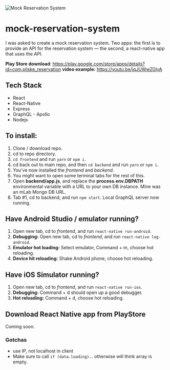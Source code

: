 ![Mock Reservation System](https://res.cloudinary.com/billpliske/image/upload/v1548482966/mock-reservation-header.jpg)

# mock-reservation-system

I was asked to create a mock reservation system. Two apps: the first is to provide an API for the reservation system — the second, a react-native app that uses the API.

**Play Store download**: https://play.google.com/store/apps/details?id=com.pliske_reservation
**video example:** https://youtu.be/jqJUWwZGlyA

## Tech Stack

-   React
-   React-Native
-   Express
-   GraphQL - Apollo
-   Nodejs

## To install:

1. Clone / download repo.
2. cd to repo directory.
3. `cd frontend` and run `yarn` or `npm i`.
4. cd back out to main repo, and then `cd backend` and run `yarn` or `npm i`.
5. You've now installed the _frontend_ and _backend_.
6. You might want to open some terminal tabs for the rest of this.
7. Open **backend/app.js**, and replace the **process.env.DBPATH** environmental variable with a URL to your own DB instance. Mine was an mLab Mongo DB URL.
8. Tab #1, cd to backend, and run `npm start`. Local GraphQL server now running.

## Have Android Studio / emulator running?

1. Open new tab, cd to _frontend_, and run `react-native run-android`.
2. **Debugging:** Open new tab, cd to _frontend_, and run `react-native log-android`.
3. **Emulator hot loading:** Select emulator, Command + m, choose hot reloading.
4. **Device hit reloading:** Shake Android phone, choose hot reloading.

## Have iOS Simulator running?

1. Open new tab, cd to _frontend_, and run `react-native run-ios`.
2. **Debugging:** Command + d should open up a good debugger.
3. **Hot reloading:** Command + d, choose hot reloading.

## Download React Native app from PlayStore

Coming soon.

### Gotchas

-   use IP, not localhost in client
-   Make sure to call `if (data.loading)`... otherwise will think array is empty.
